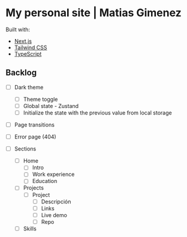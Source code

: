 # My personal site | Matias Gimenez

Built with:

-   [Next.js](https://nextjs.org/)
-   [Tailwind CSS](https://tailwindcss.com/)
-   [TypeScript](https://www.typescriptlang.org/)

## Backlog

-   [ ] Dark theme
    -   [ ] Theme toggle
    -   [ ] Global state - Zustand
    -   [ ] Initialize the state with the previous value from local storage
-   [ ] Page transitions
-   [ ] Error page (404)

-   [ ] Sections
    -   [ ] Home
        -   [ ] Intro
        -   [ ] Work experience
        -   [ ] Education
    -   [ ] Projects
        -   [ ] Project
            -   [ ] Descripción
            -   [ ] Links
            -   [ ] Live demo
            -   [ ] Repo
    -   [ ] Skills

